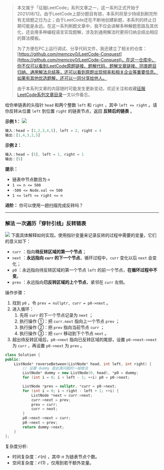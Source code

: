 > 本文属于「征服LeetCode」系列文章之一，这一系列正式开始于2021/08/12。由于LeetCode上部分题目有锁，本系列将至少持续到刷完所有无锁题之日为止；由于LeetCode还在不断地创建新题，本系列的终止日期可能是永远。在这一系列刷题文章中，我不仅会讲解多种解题思路及其优化，还会用多种编程语言实现题解，涉及到通用解法时更将归纳总结出相应的算法模板。
> <b></b>
> 
> 为了方便在PC上运行调试、分享代码文件，我还建立了相关的仓库：[https://github.com/memcpy0/LeetCode-Conquest](https://github.com/memcpy0/LeetCode-Conquest)。在这一仓库中，你不仅可以看到LeetCode原题链接、题解代码、题解文章链接、同类题目归纳、通用解法总结等，还可以看到原题出现频率和相关企业等重要信息。如果有其他优选题解，还可以一同分享给他人。
> <b></b>
> 
> 由于本系列文章的内容随时可能发生更新变动，欢迎关注和收藏[征服LeetCode系列文章目录](https://memcpy0.blog.csdn.net/article/details/119656559)一文以作备忘。

给你单链表的头指针 `head` 和两个整数 `left` 和 `right` ，其中 `left <= right` 。请你反转从位置 `left` 到位置 `right` 的链表节点，返回 **反转后的链表** 。

**示例 1：**
![](https://assets.leetcode.com/uploads/2021/02/19/rev2ex2.jpg)

```js
输入：head = [1,2,3,4,5], left = 2, right = 4
输出：[1,4,3,2,5]
```
**示例 2：**
```js
输入：head = [5], left = 1, right = 1
输出：[5]
```
**提示：**
- 链表中节点数目为 `n`
- `1 <= n <= 500`
- `-500 <= Node.val <= 500`
- `1 <= left <= right <= n`

**进阶：** 你可以使用一趟扫描完成反转吗？

---
### 解法 一次遍历「穿针引线」反转链表
![](https://image-1307616428.cos.ap-beijing.myqcloud.com/Obsidian/202309080018041.png)
下面具体解释如何实现。使用指针变量来记录反转的过程中需要的变量，它们的意义如下：
- `curr` ：指向**待反转区域的第一个节点**；
- `next` ：**永远指向 `curr` 的下一个节点**，循环过程中，`curr` 变化以后 `next` 会变化；
- `p0` ：永远指向待反转区域的第一个节点 `left` 的前一个节点，**在循环过程中不变**。
- `prev` ：永远指向**已反转区域的上个节点**，紧邻在 `curr` 左侧。

操作步骤：
1. 找到 `p0` ，令 `prev = nullptr, curr = p0->next` 。
2. 进入循环：
    1. 先将 `curr` 的下一个节点记录为 `next` ；
    2. 执行操作 ①：把 `curr.next` 指向上一个节点 `prev` ；
    3. 执行操作 ②：把 `prev` 指向当前节点 `curr` ；
    4. 执行操作 ③：把 `curr` 移动到下个节点 `next` 。
3.  超出待反转区域后，`p0->next` 指向已反转区域的尾部，设置 `p0->next->next` 为 `curr` ，再设置 `p0->next` 为 `prev` 。

```cpp
class Solution {
public:
    ListNode* reverseBetween(ListNode* head, int left, int right) {
        // 设置 dummy 是此类问题的一般做法
        ListNode* dummy = new ListNode(0, head), *p0 = dummy;
        for (int i = 0; i < left - 1; ++i) p0 = p0->next;

        ListNode *prev = nullptr, *curr = p0->next;
        for (int i = 0; i < right - left + 1; ++i) {
            ListNode *next = curr->next;
            curr->next = prev;
            prev = curr;
            curr = next;
        }
        p0->next->next = curr;
        p0->next = prev;
        return dummy->next;
    }
};
```
复杂度分析:
- 时间复杂度：$\mathcal{O}(n)$ ，其中 $n$ 为链表节点个数。
- 空间复杂度：$\mathcal{O}(1)$ ，仅用到若干额外变量。